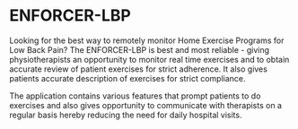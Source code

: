 # ENFORCER-LBP
Looking for the best way to remotely monitor Home Exercise Programs for Low Back Pain? The ENFORCER-LBP is best and most reliable - giving physiotherapists an opportunity to monitor real time exercises and to obtain accurate review of patient exercises for strict adherence. It also gives patients accurate description of exercises for strict compliance.

The application contains various features that prompt patients to do exercises and also gives opportunity to communicate with therapists on a regular basis hereby reducing the need for daily hospital visits.
